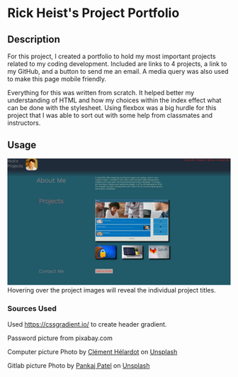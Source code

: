 # Rick Heist's Project Portfolio

## Description
For this project, I created a portfolio to hold my most important projects related to my coding development. Included are links to 4 projects, a link to my GitHub, and a button to send me an email. A media query was also used to make this page mobile friendly. 

Everything for this was written from scratch. It helped better my understanding of HTML and how my choices within the index effect what can be done with the stylesheet. Using flexbox was a big hurdle for this project that I was able to sort out with some help from classmates and instructors. 

## Usage
![website preview](/assets/img/Screenshot%202023-03-28%20231416.png)
Hovering over the project images will reveal the individual project titles. 

### Sources Used
Used https://cssgradient.io/ to create header gradient.

Password picture from pixabay.com

Computer picture Photo by <a href="https://unsplash.com/pt-br/@clemhlrdt?utm_source=unsplash&utm_medium=referral&utm_content=creditCopyText">Clément Hélardot</a> on <a href="https://unsplash.com/wallpapers/desktop/computer?utm_source=unsplash&utm_medium=referral&utm_content=creditCopyText">Unsplash</a>

Gitlab picture Photo by <a href="https://unsplash.com/@pankajpatel?utm_source=unsplash&utm_medium=referral&utm_content=creditCopyText">Pankaj Patel</a> on <a href="https://unsplash.com/photos/ZV_64LdGoao?utm_source=unsplash&utm_medium=referral&utm_content=creditCopyText">Unsplash</a>
  